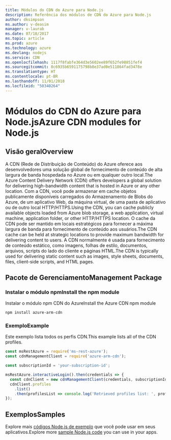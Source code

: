 ```yaml
---
title: Módulos do CDN do Azure para Node.js
description: Referência dos módulos de CDN do Azure para Node.js
author: dksimpson
ms.author: v-deasim
manager: v-laurab
ms.date: 07/18/2017
ms.topic: article
ms.prod: azure
ms.technology: azure
ms.devlang: nodejs
ms.service: CDN
ms.openlocfilehash: 1117f8fabfe364d3e5602ee89f652fe98851fef4
ms.sourcegitcommit: 8c6935b6591175798b8e37ad0e511864fad3478e
ms.translationtype: HT
ms.contentlocale: pt-BR
ms.lasthandoff: 11/01/2018
ms.locfileid: "50340264"
---
```

# <a name="azure-cdn-modules-for-nodejs"></a><span data-ttu-id="9e911-103">Módulos do CDN do Azure para Node.js</span><span class="sxs-lookup"><span data-stu-id="9e911-103">Azure CDN modules for Node.js</span></span>

## <a name="overview"></a><span data-ttu-id="9e911-104">Visão geral</span><span class="sxs-lookup"><span data-stu-id="9e911-104">Overview</span></span>

<span data-ttu-id="9e911-105">A CDN (Rede de Distribuição de Conteúdo) do Azure oferece aos desenvolvedores uma solução global de fornecimento de conteúdo de alta largura de banda hospedada no Azure ou em qualquer outro local.</span><span class="sxs-lookup"><span data-stu-id="9e911-105">The Azure Content Delivery Network (CDN) offers developers a global solution for delivering high-bandwidth content that is hosted in Azure or any other location.</span></span> <span data-ttu-id="9e911-106">Com a CDN, você pode armazenar em cache objetos publicamente disponíveis carregados do Armazenamento de Blobs do Azure, de um aplicativo Web, da máquina virtual, de uma pasta de aplicativo ou de outro local HTTP/HTTPS.</span><span class="sxs-lookup"><span data-stu-id="9e911-106">Using the CDN, you can cache publicly available objects loaded from Azure blob storage, a web application, virtual machine, application folder, or other HTTP/HTTPS location.</span></span> <span data-ttu-id="9e911-107">O cache da CDN pode ser mantido em locais estratégicos para fornecer a máxima largura de banda para fornecimento de conteúdo aos usuários.</span><span class="sxs-lookup"><span data-stu-id="9e911-107">The CDN cache can be held at strategic locations to provide maximum bandwidth for delivering content to users.</span></span> <span data-ttu-id="9e911-108">A CDN normalmente é usada para fornecimento de conteúdo estático, como imagens, folhas de estilo, documentos, arquivos, scripts do lado do cliente e páginas HTML.</span><span class="sxs-lookup"><span data-stu-id="9e911-108">The CDN is typically used for delivering static content such as images, style sheets, documents, files, client-side scripts, and HTML pages.</span></span>

## <a name="management-package"></a><span data-ttu-id="9e911-109">Pacote de Gerenciamento</span><span class="sxs-lookup"><span data-stu-id="9e911-109">Management Package</span></span>

### <a name="install-the-npm-module"></a><span data-ttu-id="9e911-110">Instalar o módulo npm</span><span class="sxs-lookup"><span data-stu-id="9e911-110">Install the npm module</span></span>

<span data-ttu-id="9e911-111">Instalar o módulo npm CDN do Azure</span><span class="sxs-lookup"><span data-stu-id="9e911-111">Install the Azure CDN npm module</span></span>

```bash
npm install azure-arm-cdn
```

### <a name="example"></a><span data-ttu-id="9e911-112">Exemplo</span><span class="sxs-lookup"><span data-stu-id="9e911-112">Example</span></span>

<span data-ttu-id="9e911-113">Este exemplo lista todos os perfis CDN.</span><span class="sxs-lookup"><span data-stu-id="9e911-113">This example lists all of the CDN profiles.</span></span>

```javascript
const msRestAzure = require('ms-rest-azure');
const cdnManagementClient = require('azure-arm-cdn');

const subscriptionId = 'your-subscription-id';

msRestAzure.interactiveLogin().then(credentials => {
  const cdnClient = new cdnManagementClient(credentials, subscriptionId);
  cdnClient.profiles
    .list()
    .then(profilesList => console.log('Retrieved profiles list: ', profilesList));
});
```

## <a name="samples"></a><span data-ttu-id="9e911-114">Exemplos</span><span class="sxs-lookup"><span data-stu-id="9e911-114">Samples</span></span>

<span data-ttu-id="9e911-115">Explore mais [códigos Node.js de exemplo](https://azure.microsoft.com/resources/samples/?platform=nodejs) que você pode usar em seus aplicativos.</span><span class="sxs-lookup"><span data-stu-id="9e911-115">Explore more [sample Node.js code](https://azure.microsoft.com/resources/samples/?platform=nodejs) you can use in your apps.</span></span>
